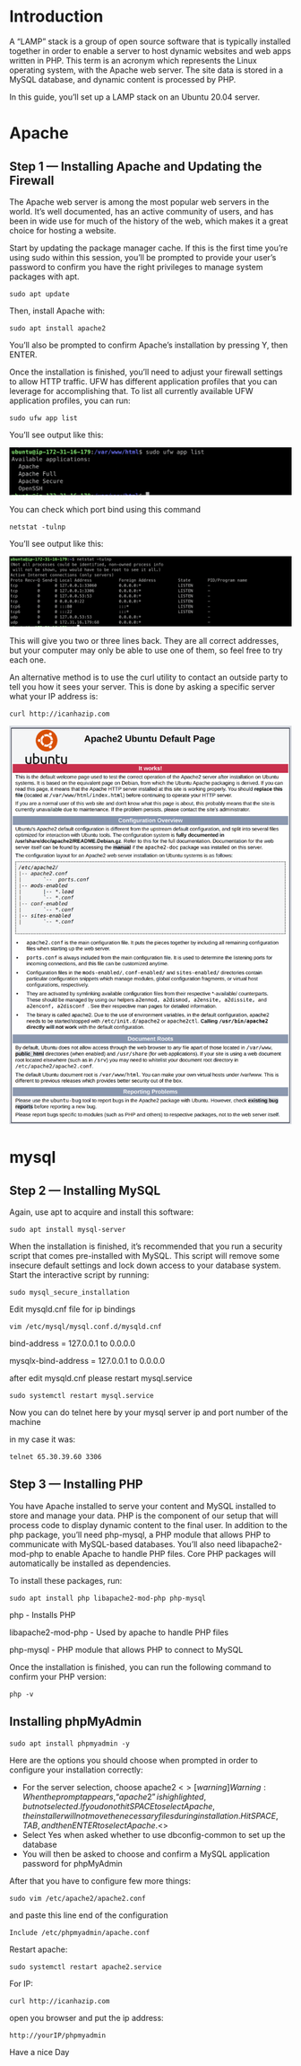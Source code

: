 # Introduction
A “LAMP” stack is a group of open source software that is typically installed together in order to enable a server to host dynamic websites and web apps written in PHP. This term is an acronym which represents the Linux operating system, with the Apache web server. The site data is stored in a MySQL database, and dynamic content is processed by PHP.

In this guide, you’ll set up a LAMP stack on an Ubuntu 20.04 server.

# Apache

## Step 1 — Installing Apache and Updating the Firewall

The Apache web server is among the most popular web servers in the world. It’s well documented, has an active community of users, and has been in wide use for much of the history of the web, which makes it a great choice for hosting a website.

Start by updating the package manager cache. If this is the first time you’re using sudo within this session, you’ll be prompted to provide your user’s password to confirm you have the right privileges to manage system packages with apt.



```
sudo apt update

```
Then, install Apache with:

```
sudo apt install apache2

```

You’ll also be prompted to confirm Apache’s installation by pressing Y, then ENTER.

Once the installation is finished, you’ll need to adjust your firewall settings to allow HTTP traffic. UFW has different application profiles that you can leverage for accomplishing that. To list all currently available UFW application profiles, you can run:

```
sudo ufw app list

```

You’ll see output like this:

![alt text](https://github.com/anjanpaul/Lamp-stack/blob/main/output/Screenshot%202022-02-03%20at%209.45.17%20PM.png)

You can check which port bind using this command

```
netstat -tulnp

```

You’ll see output like this:

![alt text](https://github.com/anjanpaul/Lamp-stack/blob/main/output/Screenshot%202022-02-03%20at%207.55.39%20PM.png)

This will give you two or three lines back. They are all correct addresses, but your computer may only be able to use one of them, so feel free to try each one.

An alternative method is to use the curl utility to contact an outside party to tell you how it sees your server. This is done by asking a specific server what your IP address is:

```
curl http://icanhazip.com

```

![alt text](https://github.com/anjanpaul/Lamp-stack/blob/main/output/small_apache_default_1804.png)


# mysql

## Step 2 — Installing MySQL

Again, use apt to acquire and install this software:

```
sudo apt install mysql-server

```
When the installation is finished, it’s recommended that you run a security script that comes pre-installed with MySQL. This script will remove some insecure default settings and lock down access to your database system. Start the interactive script by running:

```
sudo mysql_secure_installation

```
Edit mysqld.cnf file for ip bindings

```
vim /etc/mysql/mysql.conf.d/mysqld.cnf

```
bind-address = 127.0.0.1 to 0.0.0.0

mysqlx-bind-address = 127.0.0.1 to 0.0.0.0

after edit mysqld.cnf please restart mysql.service

```
sudo systemctl restart mysql.service

```

Now you can do telnet here by your mysql server ip and port number of the machine

in my case it was:

```
telnet 65.30.39.60 3306

```

## Step 3 — Installing PHP

You have Apache installed to serve your content and MySQL installed to store and manage your data. PHP is the component of our setup that will process code to display dynamic content to the final user. In addition to the php package, you’ll need php-mysql, a PHP module that allows PHP to communicate with MySQL-based databases. You’ll also need libapache2-mod-php to enable Apache to handle PHP files. Core PHP packages will automatically be installed as dependencies.

To install these packages, run:

```
sudo apt install php libapache2-mod-php php-mysql

```
php - Installs PHP

libapache2-mod-php - Used by apache to handle PHP files

php-mysql - PHP module that allows PHP to connect to MySQL 


Once the installation is finished, you can run the following command to confirm your PHP version:

```
php -v

```

## Installing phpMyAdmin

```
sudo apt install phpmyadmin -y

```
Here are the options you should choose when prompted in order to configure your installation correctly:

* For the server selection, choose apache2 <$>[warning] Warning: When the prompt appears, “apache2” is highlighted, but not selected. If you do not hit SPACE to select Apache, the installer will not move the necessary files during installation. Hit SPACE, TAB, and then ENTER to select Apache. <$>
* Select Yes when asked whether to use dbconfig-common to set up the database
* You will then be asked to choose and confirm a MySQL application password for phpMyAdmin

After that you have to configure few more things:

```
sudo vim /etc/apache2/apache2.conf

```
and paste this line end of the configuration
```
Include /etc/phpmyadmin/apache.conf

```
Restart apache:
```
sudo systemctl restart apache2.service

```

For IP:
```
curl http://icanhazip.com

```

open you browser and put the ip address:
```
http://yourIP/phpmyadmin

```
Have a nice Day
